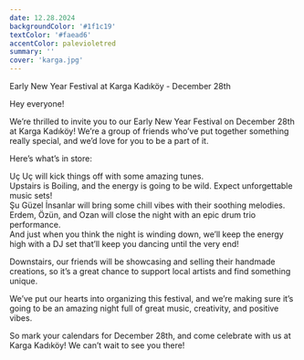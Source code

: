 ```yaml
---
date: 12.28.2024
backgroundColor: '#1f1c19'
textColor: '#faead6'
accentColor: palevioletred
summary: ''
cover: 'karga.jpg'
---
```

Early New Year Festival at Karga Kadıköy - December 28th  

Hey everyone!  

We’re thrilled to invite you to our Early New Year Festival on December 28th at Karga Kadıköy! We’re a group of friends who’ve put together something really special, and we’d love for you to be a part of it.  

Here’s what’s in store:  

Uç Uç will kick things off with some amazing tunes.  
Upstairs is Boiling, and the energy is going to be wild. Expect unforgettable music sets!  
Şu Güzel İnsanlar will bring some chill vibes with their soothing melodies.  
Erdem, Özün, and Ozan will close the night with an epic drum trio performance.  
And just when you think the night is winding down, we’ll keep the energy high with a DJ set that’ll keep you dancing until the very end!  

Downstairs, our friends will be showcasing and selling their handmade creations, so it’s a great chance to support local artists and find something unique.  

We’ve put our hearts into organizing this festival, and we’re making sure it’s going to be an amazing night full of great music, creativity, and positive vibes.   

So mark your calendars for December 28th, and come celebrate with us at Karga Kadıköy! We can’t wait to see you there!  